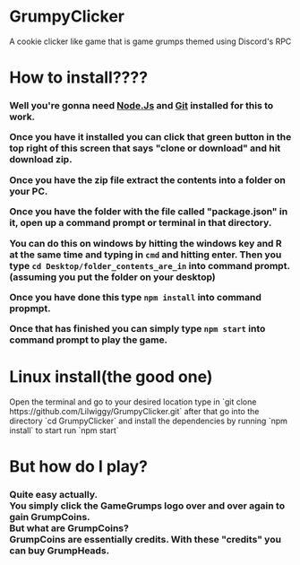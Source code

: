 # GrumpyClicker
A cookie clicker like game that is game grumps themed using Discord's RPC



<h1>How to install????</h1>
<h3>Well you're gonna need <a href="https://nodejs.org/en/">Node.Js</a> and <a href="https://git-scm.com/downloads">Git</a> installed for this to work.

Once you have it installed you can click that green button in the top right of this screen that says "clone or download" and hit download zip.

Once you have the zip file extract the contents into a folder on your PC.

Once you have the folder with the file called "package.json" in it, open up a command prompt or terminal in that directory.

You can do this on windows by hitting the windows key and R at the same time and typing in `cmd` and hitting enter. Then you type `cd Desktop/folder_contents_are_in` into command prompt. (assuming you put the folder on your desktop)

Once you have done this type `npm install` into command propmpt.

Once that has finished you can simply type `npm start` into command prompt to play the game.
<h1>Linux install(the good one)</h1>
Open the terminal and go to your desired location 
type in `git clone https://github.com/Lilwiggy/GrumpyClicker.git`
after that go into the directory `cd GrumpyClicker`
and install the dependencies by running `npm install`
to start run `npm start`
<h1>But how do I play?</h1>
<h3>Quite easy actually.
<br>
You simply click the GameGrumps logo over and over again to gain GrumpCoins.
<br>
But what are GrumpCoins?
<br>
GrumpCoins are essentially credits. With these "credits" you can buy GrumpHeads.
<br>
</h3>
